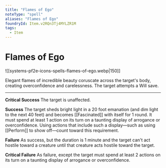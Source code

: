 ```yaml
---
title: "Flames of Ego"
noteType: "spell"
aliases: "Flames of Ego"
foundryId: Item.v2RQn3Tj4MYLZR1M
tags:
  - Item
---
```


# Flames of Ego
![[systems-pf2e-icons-spells-flames-of-ego.webp|150]]

Elegant flames of incredible beauty coruscate across the target's body, creating overconfidence and carelessness. The target attempts a Will save.

* * *

**Critical Success** The target is unaffected.

**Success** The target sheds bright light in a 20 foot emanation (and dim light to the next 40 feet) and becomes [[Fascinated]] with itself for 1 round. It must spend at least 1 action on its turn on a taunting display of arrogance or overconfidence. Using actions that include such a display—such as using [[Perform]] to show off—count toward this requirement.

**Failure** As success, but the duration is 1 minute and the target can't act hostile toward a creature until that creature acts hostile toward the target.

**Critical Failure** As failure, except the target must spend at least 2 actions on its turn on a taunting display of arrogance or overconfidence.
